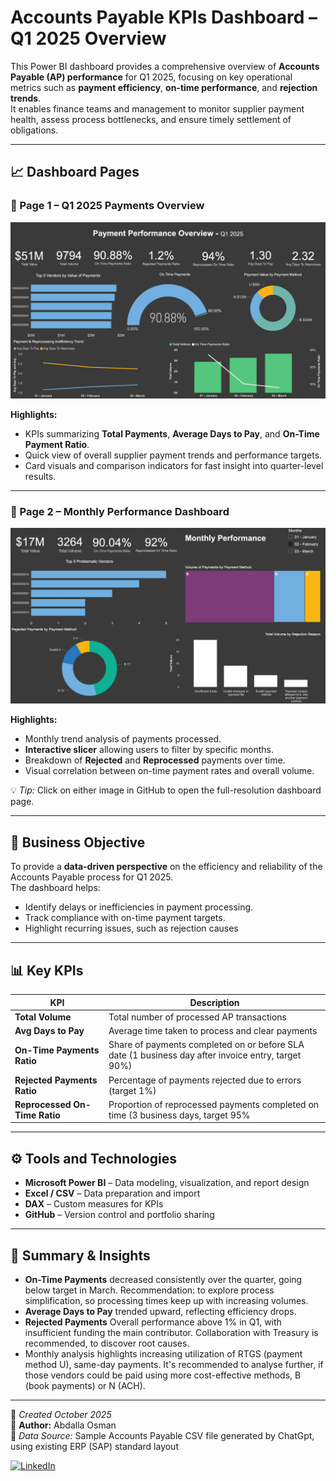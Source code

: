 # Accounts Payable KPIs Dashboard – Q1 2025 Overview

This Power BI dashboard provides a comprehensive overview of **Accounts Payable (AP) performance** for Q1 2025, focusing on key operational metrics such as **payment efficiency**, **on-time performance**, and **rejection trends**.  
It enables finance teams and management to monitor supplier payment health, assess process bottlenecks, and ensure timely settlement of obligations.

---

## 📈 Dashboard Pages

### 🧾 Page 1 – Q1 2025 Payments Overview
![Payments Overview Dashboard](AP_KPIs_Page1.png)

**Highlights:**
- KPIs summarizing **Total Payments**, **Average Days to Pay**, and **On-Time Payment Ratio**.  
- Quick view of overall supplier payment trends and performance targets.  
- Card visuals and comparison indicators for fast insight into quarter-level results.

---

### 📅 Page 2 – Monthly Performance Dashboard
![Monthly Performance Dashboard](AP_KPIs_Page2.png)

**Highlights:**
- Monthly trend analysis of payments processed.  
- **Interactive slicer** allowing users to filter by specific months.  
- Breakdown of **Rejected** and **Reprocessed** payments over time.  
- Visual correlation between on-time payment rates and overall volume.

💡 *Tip:* Click on either image in GitHub to open the full-resolution dashboard page.

---

## 🎯 Business Objective

To provide a **data-driven perspective** on the efficiency and reliability of the Accounts Payable process for Q1 2025.  
The dashboard helps:
- Identify delays or inefficiencies in payment processing.  
- Track compliance with on-time payment targets.  
- Highlight recurring issues, such as rejection causes 

---

## 📊 Key KPIs

| KPI | Description |
|-----|--------------|
| **Total Volume** | Total number of processed AP transactions |
| **Avg Days to Pay** | Average time taken to process and clear payments |
| **On-Time Payments Ratio** | Share of payments completed on or before SLA date (1 business day after invoice entry, target 90%) |
| **Rejected Payments Ratio** | Percentage of payments rejected due to errors (target 1%) |
| **Reprocessed On-Time Ratio** | Proportion of reprocessed payments completed on time (3 business days, target 95% |

---

## ⚙️ Tools and Technologies

- **Microsoft Power BI** – Data modeling, visualization, and report design  
- **Excel / CSV** – Data preparation and import  
- **DAX** – Custom measures for KPIs   
- **GitHub** – Version control and portfolio sharing  

---


## 🧠 Summary & Insights

- **On-Time Payments** decreased consistently over the quarter, going below target in March. Recommendation: to explore process simplification, so processing times keep up with increasing volumes.   
- **Average Days to Pay** trended upward, reflecting efficiency drops.  
- **Rejected Payments** Overall performance above 1% in Q1, with insufficient funding the main contributor. Collaboration with Treasury is recommended, to discover root causes.   
- Monthly analysis highlights increasing utilization of RTGS (payment method U), same-day payments. It's recommended to analyse further, if those vendors could be paid using more cost-effective methods, B (book payments) or N (ACH).  

---

📅 *Created October 2025*  
👤 **Author:** Abdalla Osman   
📍 *Data Source:* Sample Accounts Payable CSV file generated by ChatGpt, using existing ERP (SAP) standard layout

[![LinkedIn](https://img.shields.io/badge/LinkedIn-Connect-blue?logo=linkedin&logoColor=white)](https://www.linkedin.com/in/abdallaosman-/)


